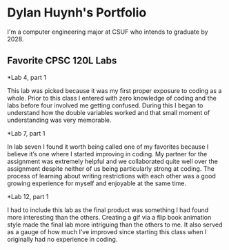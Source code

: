 
# Dylan Huynh's Portfolio

I'm a computer engineering major at CSUF who intends to graduate by 2028.

## Favorite CPSC 120L Labs

*Lab 4, part 1

  This lab was picked because it was my first proper exposure to coding as a whole. Prior to this class I entered with zero knowledge of coding and the labs before four involved me getting confused. During this I began to understand how the double variables worked and that small moment of understanding was very memorable.

*Lab 7, part 1

  In lab seven I found it worth being called one of my favorites because I believe it’s one where I started improving in coding. My partner for the assignment was extremely helpful and we collaborated quite well over the assignment despite neither of us being particularly strong at coding. The process of learning about writing restrictions with each other was a good growing experience for myself and enjoyable at the same time.

*Lab 12, part 1

  I had to include this lab as the final product was something I had found more interesting than the others. Creating a gif via a flip book animation style made the final lab more intriguing than the others to me. It also served as a gauge of how much I’ve improved since starting this class when I originally had no experience in coding.
